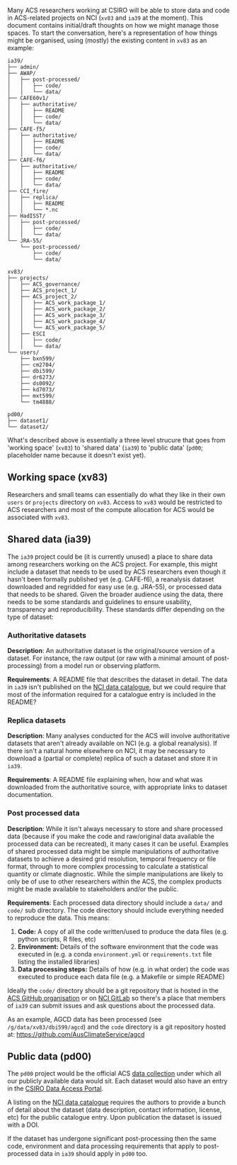 Many ACS researchers working at CSIRO will be able to store data and code in ACS-related projects on NCI
(`xv83` and `ia39` at the moment).
This document contains initial/draft thoughts on how we might manage those spaces.
To start the conversation,
here's a representation of how things might be organised,
using (mostly) the existing content in `xv83` as an example:

```
ia39/
├── admin/
├── AWAP/
│   ├── post-processed/
│   │   ├── code/
│   │   └── data/
├── CAFE60v1/
│   ├── authoritative/
│   │   ├── README
│   │   ├── code/
│   │   └── data/
├── CAFE-f5/
│   ├── authoritative/
│   │   ├── README
│   │   ├── code/
│   │   └── data/
├── CAFE-f6/
│   ├── authoritative/
│   │   ├── README
│   │   ├── code/
│   │   └── data/
├── CCI_fire/
│   ├── replica/
│   │   ├── README
│   │   └── *.nc
├── HadISST/
│   ├── post-processed/
│   │   ├── code/
│   │   └── data/
└── JRA-55/
    └── post-processed/
        ├── code/ 
        └── data/

xv83/
├── projects/
│   ├── ACS_governance/
│   ├── ACS_project_1/
│   ├── ACS_project_2/
│   │   ├── ACS_work_package_1/
│   │   ├── ACS_work_package_2/
│   │   ├── ACS_work_package_3/
│   │   ├── ACS_work_package_4/
│   │   └── ACS_work_package_5/
│   ├── ESCI
│   │   ├── code/
│   │   └── data/
└── users/
    ├── bxn599/
    ├── cm2704/
    ├── dbi599/
    ├── dr6273/
    ├── ds0092/
    ├── kd7073/
    ├── mxt599/
    └── tm4888/

pd00/
├── dataset1/
└── dataset2/
```
What's described above is essentially a three level strucure that goes from 'working space' (`xv83`)
to 'shared data' (`ia39`) to 'public data' (`pd00`; placeholder name because it doesn't exist yet).

## Working space (xv83)

Researchers and small teams can essentially do what they like in their own `users` or `projects` directory on `xv83`.
Access to `xv83` would be restricted to ACS researchers and
most of the compute allocation for ACS would be associated with `xv83`.

## Shared data (ia39)

The `ia39` project could be (it is currently unused) a place to share data among researchers working on the ACS project.
For example, this might include a dataset that needs to be used by ACS researchers
even though it hasn't been formally published yet (e.g. CAFE-f6),
a reanalysis dataset downloaded and regridded for easy use (e.g. JRA-55),
or processed data that needs to be shared.
Given the broader audience using the data,
there needs to be some standards and guidelines to ensure usability,
transparency and reproducibility.
These standards differ depending on the type of dataset: 

### Authoritative datasets

**Description**:
An authoritative dataset is the original/source version of a dataset.
For instance, the raw output (or raw with a minimal amount of post-processing)
from a model run or observing platform.

**Requirements**:
A README file that describes the dataset in detail.
The data in `ia39` isn't published on the [NCI data catalogue](https://geonetwork.nci.org.au),
but we could require that most of the information required for a catalogue entry
is included in the README?

### Replica datasets 

**Description**:
Many analyses conducted for the ACS will involve authoritative datasets
that aren't already available on NCI (e.g. a global reanalysis).
If there isn't a natural home elsewhere on NCI,
it may be necessary to download a (partial or complete) replica
of such a dataset and store it in `ia39`.

**Requirements**:
A README file explaining when, how and what was downloaded from the authoritative source,
with appropriate links to dataset documentation. 

### Post processed data  

**Description**:
While it isn't always necessary to store and share processed data
(because if you make the code and raw/original data available the processed data can be recreated),
it many cases it can be useful.
Examples of shared processed data might be simple manipulations of authoritative datasets
to achieve a desired grid resolution, temporal frequency or file format,
through to more complex processing to calculate a statistical quantity or climate diagnostic.
While the simple manipulations are likely to only be of use to other researchers within the ACS,
the complex products might be made available to stakeholders and/or the public. 

**Requirements**:
Each processed data directory should include a `data/` and `code/` sub directory.
The code directory should include everything needed to reproduce the data.
This means: 
1. **Code:** A copy of all the code written/used to produce the data files (e.g. python scripts, R files, etc)
2. **Environment:** Details of the software environment that the code was executed in
(e.g. a conda `environment.yml` or `requirements.txt` file listing the installed libraries)
3. **Data processing steps:** Details of how (e.g. in what order) the code was executed to produce each data file
(e.g. a Makefile or simple README)

Ideally the `code/` directory should be a git repository that is hosted in the
[ACS GitHub organisation](https://github.com/AusClimateService) or
on [NCI GitLab](https://git.nci.org.au) so there's a place that members
of `ia39` can submit issues and ask questions about the processed data.

As an example, AGCD data has been processed (see `/g/data/xv83/dbi599/agcd`) and the
`code` directory is a git repository hosted at:
https://github.com/AusClimateService/agcd 

## Public data (pd00)

The `pd00` project would be the official ACS
[data collection](https://opus.nci.org.au/display/NDP/NCI+Data+Collections+and+Publishing)
under which all our publicly available data would sit.
Each dataset would also have an entry in the
[CSIRO Data Access Portal](https://data.csiro.au/collections).

A listing on the [NCI data catalogue](https://geonetwork.nci.org.au) requires the authors to provide
a bunch of detail about the dataset (data description, contact information, license, etc)
for the public catalogue entry.
Upon publication the dataset is issued with a DOI.

If the dataset has undergone significant post-processing
then the same code, environment and data processing
requirements that apply to post-processed data in `ia39` should apply in `pd00` too.
